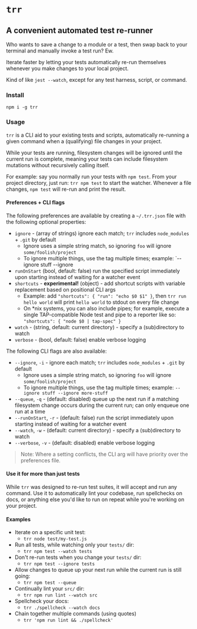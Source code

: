 # `trr`
## A convenient automated test re-runner

Who wants to save a change to a module or a test, then swap back to your terminal and manually invoke a test run? Ew.

Iterate faster by letting your tests automatically re-run themselves whenever you make changes to your local project.

Kind of like `jest --watch`, except for any test harness, script, or command.


### Install

`npm i -g trr`


### Usage

`trr` is a CLI aid to your existing tests and scripts, automatically re-running a given command when a (qualifying) file changes in your project.

While your tests are running, filesystem changes will be ignored until the current run is complete, meaning your tests can include filesystem mutations without recursively calling itself.

For example: say you normally run your tests with `npm test`. From your project directory, just run: `trr npm test` to start the watcher. Whenever a file changes, `npm test` will re-run and print the result.


#### Preferences + CLI flags

The following preferences are available by creating a `~/.trr.json` file with the following optional properties:

- `ignore` - (array of strings) ignore each match; `trr` includes `node_modules` + `.git` by default
  - Ignore uses a simple string match, so ignoring `foo` will ignore `some/foolish/project`
  - To ignore multiple things, use the tag multiple times; example: `--ignore stuff --ignore
- `runOnStart` (bool, default: false) run the specified script immediately upon starting instead of waiting for a watcher event
- `shortcuts` - **experimental!** (object) - add shortcut scripts with variable replacement based on positional CLI args
  - Example: add `"shortcuts": { "run": "echo $0 $1" }`, then `trr run hello world` will print `hello world` to stdout on every file change
  - On *nix systems, you can also include pipes; for example, execute a single TAP-compatible Node test and pipe to a reporter like so: `"shortcuts": { "node $0 | tap-spec" }`
- `watch` - (string, default: current directory) - specify a (sub)directory to watch
- `verbose` - (bool, default: false) enable verbose logging

The following CLI flags are also available:

- `--ignore`, `-i` - ignore each match; `trr` includes `node_modules` + `.git` by default
  - Ignore uses a simple string match, so ignoring `foo` will ignore `some/foolish/project`
  - To ignore multiple things, use the tag multiple times; example: `--ignore stuff --ignore more-stuff`
- `--queue`, `-q` - (default: disabled) queue up the next run if a matching filesystem change occurs during the current run; can only enqueue one run at a time
- `--runOnStart`, `-r` - (default: false) run the script immediately upon starting instead of waiting for a watcher event
- `--watch`, `-w` - (default: current directory) - specify a (sub)directory to watch
- `--verbose`, `-v` - (default: disabled) enable verbose logging

> Note: Where a setting conflicts, the CLI arg will have priority over the preferences file.


#### Use it for more than just tests

While `trr` was designed to re-run test suites, it will accept and run any command. Use it to automatically lint your codebase, run spellchecks on docs, or anything else you'd like to run on repeat while you're working on your project.


#### Examples

- Iterate on a specific unit test:
  - `trr node test/my-test.js`
- Run all tests, while watching only your `tests/` dir:
  - `trr npm test --watch tests`
- Don't re-run tests when you change your `tests/` dir:
  - `trr npm test --ignore tests`
- Allow changes to queue up your next run while the current run is still going:
  - `trr npm test --queue`
- Continually lint your `src/` dir:
  - `trr npm run lint --watch src`
- Spellcheck your docs:
  - `trr ./spellcheck --watch docs`
- Chain together multiple commands (using quotes)
  - `trr 'npm run lint && ./spellcheck'`
